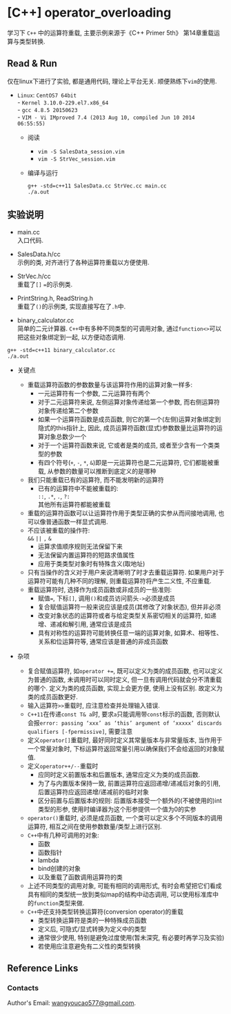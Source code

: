 # [C++] operator_overloading
学习下 `C++` 中的运算符重载, 主要示例来源于《C++ Primer 5th》 第14章重载运算与类型转换.   


## Read & Run
仅在linux下进行了实验, 都是通用代码, 理论上平台无关. 顺便熟练下`vim`的使用.    
- `Linux`: `CentOS7 64bit`   
			- `Kernel 3.10.0-229.el7.x86_64`   
			- `gcc 4.8.5 20150623`   
			- `VIM - Vi IMproved 7.4 (2013 Aug 10, compiled Jun 10 2014 06:55:55)`    

	- 阅读  
		- `vim -S SalesData_session.vim`   
		- `vim -S StrVec_session.vim`   

	- 编译与运行   
		```
		g++ -std=c++11 SalesData.cc StrVec.cc main.cc    
		./a.out   
		```   

## 实验说明   

- main.cc   
入口代码.   

- SalesData.h/cc   
示例的类, 对齐进行了各种运算符重载以方便使用.   

- StrVec.h/cc  
重载了`[]` `=`的示例类.   

- PrintString.h, ReadString.h   
重载了`()`的示例类, 实现直接写在了`.h`中.    

- binary_calculator.cc  
简单的二元计算器. `C++`中有多种不同类型的可调用对象, 通过`function<>`可以把这些对象绑定到一起, 以方便动态调用.  
```  
g++ -std=c++11 binary_calculator.cc   
./a.out     
```  

- 关键点   
	- 重载运算符函数的参数数量与该运算符作用的运算对象一样多:   
		- 一元运算符有一个参数, 二元运算符有两个   
		- 对于二元运算符来说, 左侧运算对象传递给第一个参数, 而右侧运算符对象传递给第二个参数   
		- 如果一个运算符函数是成员函数, 则它的第一个(左侧)运算对象绑定到隐式的this指针上, 因此, 成员运算符函数(显式)参数数量比运算符的运算对象总数少一个   
		- 对于一个运算符函数来说, 它或者是类的成员, 或者至少含有一个类类型的参数   
		- 有四个符号(`+`, `-`, `*`, `&`)即是一元运算符也是二元运算符, 它们都能被重载, 从参数的数量可以推断到底定义的是哪种   
	- 我们只能重载已有的运算符, 而不能发明新的运算符   
		- 已有的运算符中不能被重载的:  
			`::`, `.*`, `.`, `?:`  
			其他所有运算符都能被重载   
	- 重载的运算符函数可以让运算符作用于类型正确的实参从而间接地调用, 也可以像普通函数一样显式调用.   
	- 不应该被重载的操作符:   
		`&&` `||` `,` `&`   
		- 运算求值顺序规则无法保留下来   
		- 无法保留内置运算符的短路求值属性   
		- 应用于类类型对象时有特殊含义(取地址)   
	- 只有当操作的含义对于用户来说清晰明了时才去重载运算符. 如果用户对于运算符可能有几种不同的理解, 则重载运算符将产生二义性, 不应重载.   
	- 重载运算符时, 选择作为成员函数或非成员的一些准则:   
		- 赋值`=`, 下标`[]`, 调用`()`和成员访问箭头`->`必须是成员   
		- 复合赋值运算符一般来说应该是成员(其修改了对象状态), 但并非必须   
		- 改变对象状态的运算符或者与给定类型关系密切相关的运算符, 如递增、递减和解引用, 通常应该是成员   
		- 具有对称性的运算符可能转换任意一端的运算对象, 如算术、相等性、关系和位运算符等, 通常应该是普通的非成员函数   

- 杂项   
	- 复合赋值运算符, 如`operator +=`, 既可以定义为类的成员函数, 也可以定义为普通的函数, 未调用时可以同时定义, 但一旦有调用代码就会分不清重载的哪个. 定义为类的成员函数, 实现上会更方便, 使用上没有区别. 故定义为类的成员函数更好.      
	- 输入运算符`>>`重载时, 应注意检查并处理输入错误.   
	- `C++11`在传递`const T& a`时, 要求`a`只能调用带`const`标示的函数, 否则默认会报`error: passing ‘xxx’ as ‘this’ argument of ‘xxxxx’ discards qualifiers [-fpermissive]`, 需要注意   
	- 定义`operator[]`重载时, 最好同时定义其常量版本与非常量版本, 当作用于一个常量对象时, 下标运算符返回常量引用以确保我们不会给返回的对象赋值.   
	- 定义`operator++/--`重载时  
		- 应同时定义前置版本和后置版本, 通常应定义为类的成员函数.   
		- 为了与内置版本保持一致, 前置运算符应返回递增/递减后对象的引用, 后置运算符应返回递增/递减前的临时对象   
		- 区分前置与后置版本的规则: 后置版本接受一个额外的(不被使用的)int类型的形参, 使用时编译器为这个形参提供一个值为0的实参   
	- `operator()`重载时, 必须是成员函数, 一个类可以定义多个不同版本的调用运算符, 相互之间在使用参数数量/类型上进行区别.   
	- `C++`中有几种可调用的对象: 
		- 函数  
		- 函数指针  
		- lambda  
		- bind创建的对象  
		- 以及重载了函数调用运算符的类   
	- 上述不同类型的调用对象, 可能有相同的调用形式, 有时会希望把它们看成具有相同的类型统一放到类似map的结构中动态调用, 可以使用标准库中的`function`类型来做.   
	- `C++`中还支持类型转换运算符(conversion operator)的重载   
		- 类型转换运算符是类的一种特殊成员函数   
		- 定义后, 可隐式/显式转换为定义中的类型   
		- 通常很少使用, 特别是避免过度使用(暂未深究, 有必要时再学习及实验)   
		- 若使用应注意避免有二义性的类型转换   

## Reference Links


### Contacts
Author's Email: wangyoucao577@gmail.com.
